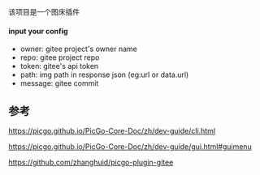 该项目是一个图床插件



#### input your config
- owner: gitee project's owner name
- repo: gitee project repo
- token: gitee's api token
- path: img path in response json (eg:url or data.url)
- message: gitee commit 


## 参考

https://picgo.github.io/PicGo-Core-Doc/zh/dev-guide/cli.html

https://picgo.github.io/PicGo-Core-Doc/zh/dev-guide/gui.html#guimenu

https://github.com/zhanghuid/picgo-plugin-gitee
